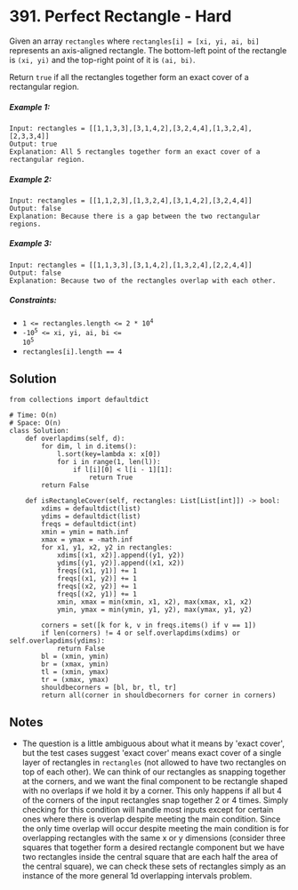 # 391. Perfect Rectangle - Hard

Given an array `rectangles` where `rectangles[i] = [xi, yi, ai, bi]` represents an axis-aligned rectangle. The bottom-left point of the rectangle is `(xi, yi)` and the top-right point of it is `(ai, bi)`.

Return `true` if all the rectangles together form an exact cover of a rectangular region.

##### Example 1:

```
Input: rectangles = [[1,1,3,3],[3,1,4,2],[3,2,4,4],[1,3,2,4],[2,3,3,4]]
Output: true
Explanation: All 5 rectangles together form an exact cover of a rectangular region.
```

##### Example 2:

```
Input: rectangles = [[1,1,2,3],[1,3,2,4],[3,1,4,2],[3,2,4,4]]
Output: false
Explanation: Because there is a gap between the two rectangular regions.
```

##### Example 3:

```
Input: rectangles = [[1,1,3,3],[3,1,4,2],[1,3,2,4],[2,2,4,4]]
Output: false
Explanation: Because two of the rectangles overlap with each other.
```

##### Constraints:

- <code>1 <= rectangles.length <= 2 * 10<sup>4</sup></code>
- <code>-10<sup>5</sup> <= xi, yi, ai, bi <= 10<sup>5</sup></code>
- <code>rectangles[i].length == 4</code>

## Solution

```
from collections import defaultdict

# Time: O(n)
# Space: O(n)
class Solution:
    def overlapdims(self, d):
        for dim, l in d.items():
            l.sort(key=lambda x: x[0])
            for i in range(1, len(l)):
                if l[i][0] < l[i - 1][1]:
                    return True
        return False

    def isRectangleCover(self, rectangles: List[List[int]]) -> bool:
        xdims = defaultdict(list)
        ydims = defaultdict(list)
        freqs = defaultdict(int)
        xmin = ymin = math.inf
        xmax = ymax = -math.inf
        for x1, y1, x2, y2 in rectangles:
            xdims[(x1, x2)].append((y1, y2))
            ydims[(y1, y2)].append((x1, x2))
            freqs[(x1, y1)] += 1
            freqs[(x1, y2)] += 1
            freqs[(x2, y2)] += 1
            freqs[(x2, y1)] += 1
            xmin, xmax = min(xmin, x1, x2), max(xmax, x1, x2)
            ymin, ymax = min(ymin, y1, y2), max(ymax, y1, y2)

        corners = set([k for k, v in freqs.items() if v == 1])
        if len(corners) != 4 or self.overlapdims(xdims) or self.overlapdims(ydims):
            return False
        bl = (xmin, ymin)
        br = (xmax, ymin)
        tl = (xmin, ymax)
        tr = (xmax, ymax)
        shouldbecorners = [bl, br, tl, tr]
        return all(corner in shouldbecorners for corner in corners)
```

## Notes
- The question is a little ambiguous about what it means by 'exact cover', but the test cases suggest 'exact cover' means exact cover of a single layer of rectangles in `rectangles` (not allowed to have two rectangles on top of each other). We can think of our rectangles as snapping together at the corners, and we want the final component to be rectangle shaped with no overlaps if we hold it by a corner. This only happens if all but 4 of the corners of the input rectangles snap together 2 or 4 times. Simply checking for this condition will handle most inputs except for certain ones where there is overlap despite meeting the main condition. Since the only time overlap will occur despite meeting the main condition is for overlapping rectangles with the same x or y dimensions (consider three squares that together form a desired rectangle component but we have two rectangles inside the central square that are each half the area of the central square), we can check these sets of rectangles simply as an instance of the more general 1d overlapping intervals problem.